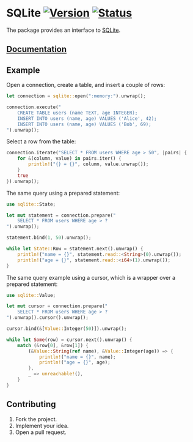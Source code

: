 # SQLite [![Version][version-img]][version-url] [![Status][status-img]][status-url]

The package provides an interface to [SQLite][1].

## [Documentation][doc]

## Example

Open a connection, create a table, and insert a couple of rows:

```rust
let connection = sqlite::open(":memory:").unwrap();

connection.execute("
    CREATE TABLE users (name TEXT, age INTEGER);
    INSERT INTO users (name, age) VALUES ('Alice', 42);
    INSERT INTO users (name, age) VALUES ('Bob', 69);
").unwrap();
```

Select a row from the table:

```rust
connection.iterate("SELECT * FROM users WHERE age > 50", |pairs| {
    for &(column, value) in pairs.iter() {
        println!("{} = {}", column, value.unwrap());
    }
    true
}).unwrap();
```

The same query using a prepared statement:

```rust
use sqlite::State;

let mut statement = connection.prepare("
    SELECT * FROM users WHERE age > ?
").unwrap();

statement.bind(1, 50).unwrap();

while let State::Row = statement.next().unwrap() {
    println!("name = {}", statement.read::<String>(0).unwrap());
    println!("age = {}", statement.read::<i64>(1).unwrap());
}
```

The same query example using a cursor, which is a wrapper over a prepared
statement:

```rust
use sqlite::Value;

let mut cursor = connection.prepare("
    SELECT * FROM users WHERE age > ?
").unwrap().cursor().unwrap();

cursor.bind(&[Value::Integer(50)]).unwrap();

while let Some(row) = cursor.next().unwrap() {
    match (&row[0], &row[1]) {
        (&Value::String(ref name), &Value::Integer(age)) => {
            println!("name = {}", name);
            println!("age = {}", age);
        },
        _ => unreachable!(),
    }
}
```

## Contributing

1. Fork the project.
2. Implement your idea.
3. Open a pull request.

[1]: https://www.sqlite.org

[version-img]: http://stainless-steel.github.io/images/crates.svg
[version-url]: https://crates.io/crates/sqlite
[status-img]: https://travis-ci.org/stainless-steel/sqlite.svg?branch=master
[status-url]: https://travis-ci.org/stainless-steel/sqlite
[doc]: https://stainless-steel.github.io/sqlite

